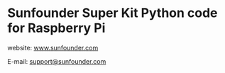 # Sunfounder Super Kit Python code for Raspberry Pi

website:
	www.sunfounder.com

E-mail:
	support@sunfounder.com
